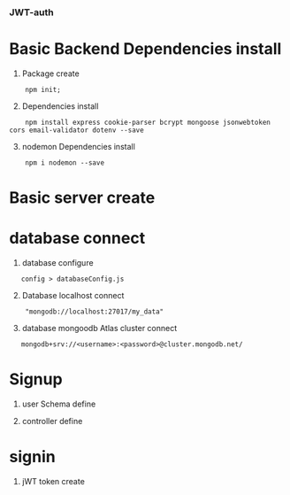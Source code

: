### JWT-auth

# Basic Backend Dependencies install 
1. Package create 
``` 
    npm init;
```
2. Dependencies install 
```
    npm install express cookie-parser bcrypt mongoose jsonwebtoken cors email-validator dotenv --save
```
3. nodemon Dependencies install
```
    npm i nodemon --save
```

# Basic server create 

# database connect 

1. database configure
 ```
    config > databaseConfig.js

 ```

2.  Database localhost connect 

```
    "mongodb://localhost:27017/my_data"
```

3. database mongoodb Atlas cluster connect 
 ```
    mongodb+srv://<username>:<password>@cluster.mongodb.net/
 ```

 # Signup 

 1. user Schema define 

 2. controller define 


# signin

1. jWT token create 
